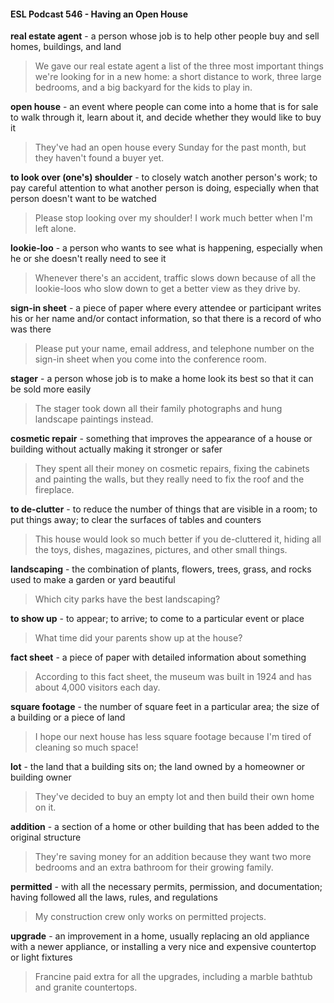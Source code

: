#### ESL Podcast 546 - Having an Open House

**real estate agent** - a person whose job is to help other people buy and sell
homes, buildings, and land

> We gave our real estate agent a list of the three most important things we're
looking for in a new home: a short distance to work, three large bedrooms, and a
big backyard for the kids to play in.

**open house** - an event where people can come into a home that is for sale to
walk through it, learn about it, and decide whether they would like to buy it

> They've had an open house every Sunday for the past month, but they haven't
found a buyer yet.

**to look over (one's) shoulder** - to closely watch another person's work; to pay
careful attention to what another person is doing, especially when that person
doesn't want to be watched

> Please stop looking over my shoulder! I work much better when I'm left alone.

**lookie-loo** - a person who wants to see what is happening, especially when he
or she doesn't really need to see it

> Whenever there's an accident, traffic slows down because of all the lookie-loos
who slow down to get a better view as they drive by.

**sign-in sheet** - a piece of paper where every attendee or participant writes his
or her name and/or contact information, so that there is a record of who was
there

> Please put your name, email address, and telephone number on the sign-in
sheet when you come into the conference room.

**stager** - a person whose job is to make a home look its best so that it can be
sold more easily

> The stager took down all their family photographs and hung landscape
paintings instead.

**cosmetic repair** - something that improves the appearance of a house or
building without actually making it stronger or safer

> They spent all their money on cosmetic repairs, fixing the cabinets and painting
the walls, but they really need to fix the roof and the fireplace.

**to de-clutter** - to reduce the number of things that are visible in a room; to put
things away; to clear the surfaces of tables and counters

> This house would look so much better if you de-cluttered it, hiding all the toys,
dishes, magazines, pictures, and other small things.

**landscaping** - the combination of plants, flowers, trees, grass, and rocks used
to make a garden or yard beautiful

> Which city parks have the best landscaping?

**to show up** - to appear; to arrive; to come to a particular event or place

> What time did your parents show up at the house?

**fact sheet** - a piece of paper with detailed information about something

> According to this fact sheet, the museum was built in 1924 and has about 4,000
visitors each day.

**square footage** - the number of square feet in a particular area; the size of a
building or a piece of land

> I hope our next house has less square footage because I'm tired of cleaning so
much space!

**lot** - the land that a building sits on; the land owned by a homeowner or building
owner

> They've decided to buy an empty lot and then build their own home on it.

**addition** - a section of a home or other building that has been added to the
original structure

> They're saving money for an addition because they want two more bedrooms
and an extra bathroom for their growing family.

**permitted** - with all the necessary permits, permission, and documentation;
having followed all the laws, rules, and regulations

> My construction crew only works on permitted projects.

**upgrade** - an improvement in a home, usually replacing an old appliance with a
newer appliance, or installing a very nice and expensive countertop or light
fixtures

> Francine paid extra for all the upgrades, including a marble bathtub and granite
countertops.

